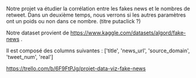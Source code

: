 Notre projet va étudier la corrélation entre les fakes news et le nombres de retweet.
Dans un deuxième temps, nous verrons si les autres paramètres ont un poids ou non dans ce nombre. (titre putaclick ?)

Notre dataset provient de https://www.kaggle.com/datasets/algord/fake-news .

Il est composé des columns suivantes : ['title', 'news_url', 'source_domain', 'tweet_num', 'real']

https://trello.com/b/6F9FtPJg/projet-data-viz-fake-news 
